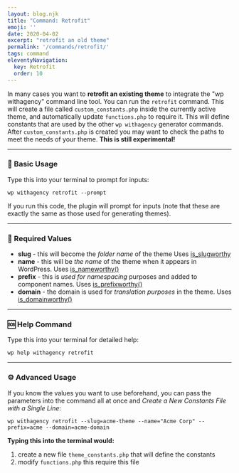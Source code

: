 ```yaml
---
layout: blog.njk
title: "Command: Retrofit"
emoji: ''
date: 2020-04-02
excerpt: "retrofit an old theme"
permalink: '/commands/retrofit/'
tags: command
eleventyNavigation:
  key: Retrofit
  order: 10
---
```


In many cases you want to **retrofit an existing theme** to integrate the "wp withagency" command line tool. You can run the  <code class="language-bash">retrofit</code> command. This will create a file called <code class="language-bash">custom_constants.php</code> inside the currently active theme, and automatically update <code class="language-bash">functions.php</code> to require it. This will define constants that are used by the other <code class="language-bash">wp withagency</code> generator commands. After <code class="language-bash">custom_constants.php</code> is created you may want to check the paths to meet the needs of your theme. **This is still experimental!**
***

### 🎉 Basic Usage

Type this into your terminal to prompt for inputs:
<pre><code class="language-bash">wp withagency retrofit --prompt</code></pre>


If you run this code, the plugin will prompt for inputs (note that these are exactly the same as those used for generating themes).

***

### 📌 Required Values
- **slug** - this will become the *folder name* of the theme Uses [is_slugworthy](/reference/class/#slug)
- **name** - this will be *the name* of the theme when it appears in WordPress. Uses [is_nameworthy()](/reference/class/#name)
- **prefix** - this is *used for namespacing* purposes and added to component names. Uses [is_prefixworthy()](/reference/class/#prefix)
- **domain** - the domain is used for *translation purposes* in the theme. Uses [is_domainworthy()](/reference/class/#domain)


***

### 🆘 Help Command

Type this into your terminal for detailed help:

<pre><code class="language-bash">wp help withagency retrofit</code></pre>

***
### ⚙️ Advanced Usage
If you know the values you want to use beforehand, you can pass the parameters into the command all at once and *Create a New Constants File with a Single Line*:

<pre><code class="language-bash">wp withagency retrofit --slug=acme-theme --name="Acme Corp" --prefix=acme --domain=acme-domain</code></pre>

**Typing this into the terminal would:**
1. create a new file <code class="language-bash">theme_constants.php</code> that will define the constants
2. modify <code class="language-bash">functions.php</code> this require this file

